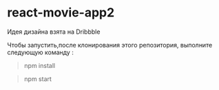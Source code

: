 
# react-movie-app2
Идея дизайна взята на Dribbble [](https://dribbble.com/shots/8768183-Filmoon-UI-Design)

Чтобы запустить,после клонирования этого репозитория, выполните следующую команду :

> npm install

>npm start 


